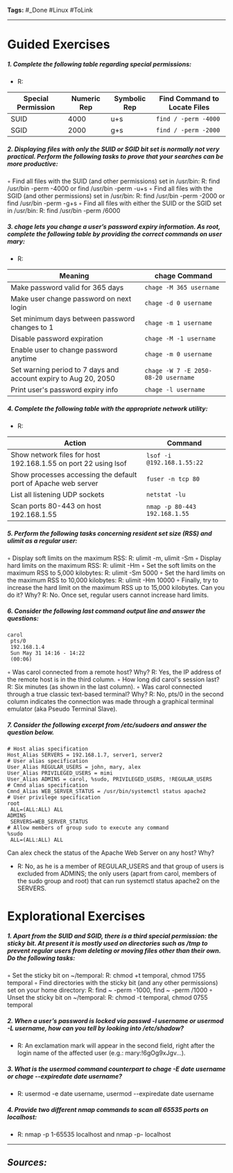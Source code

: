 **Tags:** #_Done 
#Linux  #ToLink 
- - -
# Guided Exercises
##### 1. Complete the following table regarding special permissions:
- R:

| Special Permission | Numeric Rep | Symbolic Rep | Find Command to Locate Files |
| ------------------ | ----------- | ------------ | ---------------------------- |
| SUID               | 4000        | u+s          | `find / -perm -4000`         |
| SGID               | 2000        | g+s          | `find / -perm -2000`         |
##### 2. Displaying files with only the SUID or SGID bit set is normally not very practical. Perform the following tasks to prove that your searches can be more productive:
◦ Find all files with the SUID (and other permissions) set in /usr/bin:
R: find /usr/bin -perm -4000 or find /usr/bin -perm -u+s
◦ Find all files with the SGID (and other permissions) set in /usr/bin:
R: find /usr/bin -perm -2000 or find /usr/bin -perm -g+s
◦ Find all files with either the SUID or the SGID set in /usr/bin:
R:  find /usr/bin -perm /6000
##### 3. chage lets you change a user’s password expiry information. As root, complete the following table by providing the correct commands on user mary:
- R:

| Meaning                                                         | chage Command                       |
| --------------------------------------------------------------- | ----------------------------------- |
| Make password valid for 365 days                                | `chage -M 365 username`             |
| Make user change password on next login                         | `chage -d 0 username`               |
| Set minimum days between password changes to 1                  | `chage -m 1 username`               |
| Disable password expiration                                     | `chage -M -1 username`              |
| Enable user to change password anytime                          | `chage -m 0 username`               |
| Set warning period to 7 days and account expiry to Aug 20, 2050 | `chage -W 7 -E 2050-08-20 username` |
| Print user's password expiry info                               | `chage -l username`                 |

##### 4. Complete the following table with the appropriate network utility:
- R:

| Action                                                         | Command                       |
| -------------------------------------------------------------- | ----------------------------- |
| Show network files for host 192.168.1.55 on port 22 using lsof | `lsof -i @192.168.1.55:22`    |
| Show processes accessing the default port of Apache web server | `fuser -n tcp 80`             |
| List all listening UDP sockets                                 | `netstat -lu`                 |
| Scan ports 80-443 on host 192.168.1.55                         | `nmap -p 80-443 192.168.1.55` |
##### 5. Perform the following tasks concerning resident set size (RSS) and ulimit as a regular user:
◦ Display soft limits on the maximum RSS:
R: ulimit -m, ulimit -Sm
◦ Display hard limits on the maximum RSS:
R:  ulimit -Hm
◦ Set the soft limits on the maximum RSS to 5,000 kilobytes:
R:  ulimit -Sm 5000
◦ Set the hard limits on the maximum RSS to 10,000 kilobytes:
R:  ulimit -Hm 10000
◦ Finally, try to increase the hard limit on the maximum RSS up to 15,000 kilobytes. Can you do it? Why?
R:  No. Once set, regular users cannot increase hard limits.
##### 6. Consider the following last command output line and answer the questions:
```
carol
 pts/0
 192.168.1.4
 Sun May 31 14:16 - 14:22
 (00:06)
 ```
◦ Was carol connected from a remote host? Why?
R:  Yes, the IP address of the remote host is in the third column.
◦ How long did carol's session last?
R: Six minutes (as shown in the last column).
◦ Was carol connected through a true classic text-based terminal? Why?
R:  No, pts/0 in the second column indicates the connection was made through a graphical terminal emulator (aka Pseudo Terminal Slave).
##### 7. Consider the following excerpt from /etc/sudoers and answer the question below.
```
# Host alias specification
Host_Alias SERVERS = 192.168.1.7, server1, server2
# User alias specification
User_Alias REGULAR_USERS = john, mary, alex
User_Alias PRIVILEGED_USERS = mimi
User_Alias ADMINS = carol, %sudo, PRIVILEGED_USERS, !REGULAR_USERS
# Cmnd alias specification
Cmnd_Alias WEB_SERVER_STATUS = /usr/bin/systemctl status apache2
# User privilege specification
root
 ALL=(ALL:ALL) ALL
ADMINS
 SERVERS=WEB_SERVER_STATUS
# Allow members of group sudo to execute any command
%sudo
 ALL=(ALL:ALL) ALL
```
Can alex check the status of the Apache Web Server on any host? Why?
- R: No, as he is a member of REGULAR_USERS and that group of users is excluded from ADMINS; the only users (apart from carol, members of the sudo group and root) that can run systemctl status apache2 on the SERVERS.

# Explorational Exercises
##### 1. Apart from the SUID and SGID, there is a third special permission: the sticky bit. At present it is mostly used on directories such as /tmp to prevent regular users from deleting or moving files other than their own. Do the following tasks:
◦ Set the sticky bit on ~/temporal:
R: chmod +t temporal, chmod 1755 temporal
◦ Find directories with the sticky bit (and any other permissions) set on your home directory:
R:  find ~ -perm -1000, find ~ -perm /1000
◦ Unset the sticky bit on ~/temporal:
R:  chmod -t temporal, chmod 0755 temporal
##### 2. When a user’s password is locked via passwd -l username or usermod -L username, how can you tell by looking into /etc/shadow?
- R: An exclamation mark will appear in the second field, right after the login name of the affected user (e.g.: mary:!$6$gOg9xJgv…). 
##### 3. What is the usermod command counterpart to chage -E date  username or chage --expiredate date username?
- R:  usermod -e date username, usermod --expiredate date username
##### 4. Provide two different nmap commands to scan all 65535 ports on localhost:
- R:  nmap -p 1-65535 localhost and nmap -p- localhost
- - - 
## ***Sources:***